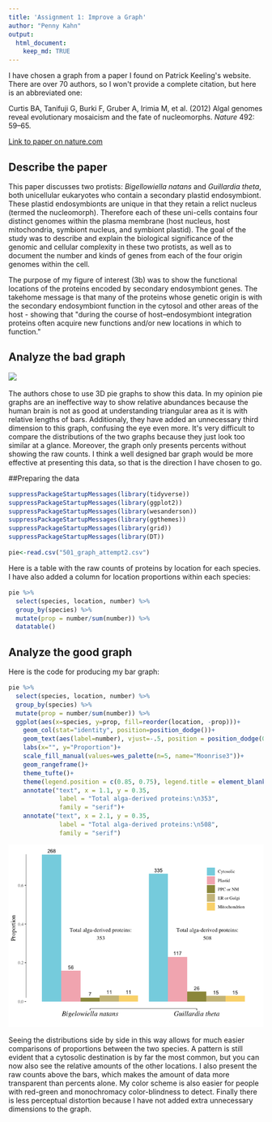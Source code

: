 ```yaml
---
title: 'Assignment 1: Improve a Graph'
author: "Penny Kahn"
output: 
  html_document:
    keep_md: TRUE
---
```




I have chosen a graph from a paper I found on Patrick Keeling's website. There are over 70 authors, so I won't provide a complete citation, but here is an abbreviated one:

Curtis BA, Tanifuji G, Burki F, Gruber A, Irimia M, et al. (2012) Algal genomes reveal evolutionary mosaicism and the fate of nucleomorphs. _Nature_ 492: 59–65.

[Link to paper on nature.com](https://www.nature.com/articles/nature11681)


## Describe the paper
This paper discusses two protists: _Bigellowiella natans_ and _Guillardia theta_, both unicellular eukaryotes who contain a secondary plastid endosymbiont. These plastid endosymbionts are unique in that they retain a relict nucleus (termed the nucleomorph). Therefore each of these uni-cells contains four distinct genomes within the plasma membrane (host nucleus, host mitochondria, symbiont nucleus, and symbiont plastid). The goal of the study was to describe and explain the biological significance of the genomic and cellular complexity in these two protists, as well as to document the number and kinds of genes from each of the four origin genomes within the cell. 

The purpose of my figure of interest (3b) was to show the functional locations of the proteins encoded by secondary endosymbiont genes. The takehome message is that many of the proteins whose genetic origin is with the secondary endosymbiont function in the cytosol and other areas of the host - showing that
"during the course of host–endosymbiont integration proteins often acquire new functions and/or new locations in which to function." 









## Analyze the bad graph

![](https://pennykahn.github.io/biol501/pat_graph2.png)


The authors chose to use 3D pie graphs to show this data. In my opinion pie graphs are an ineffective way to show relative abundances because the human brain is not as good at understanding triangular area as it is with relative lengths of bars. Additionaly, they have added an unnecessary third dimension to this graph, confusing the eye even more. It's very difficult to compare the distributions of the two graphs because they just look too similar at a glance. Moreover, the graph only presents percents without showing the raw counts. I think a well designed bar graph would be more effective at presenting this data, so that is the direction I have chosen to go.

##Preparing the data

```r
suppressPackageStartupMessages(library(tidyverse))
suppressPackageStartupMessages(library(ggplot2))
suppressPackageStartupMessages(library(wesanderson))
suppressPackageStartupMessages(library(ggthemes))
suppressPackageStartupMessages(library(grid))
suppressPackageStartupMessages(library(DT))
```

```r
pie<-read.csv("501_graph_attempt2.csv")
```

Here is a table with the raw counts of proteins by location for each species. I have also added a column for location proportions within each species:


```r
pie %>% 
  select(species, location, number) %>% 
  group_by(species) %>% 
  mutate(prop = number/sum(number)) %>% 
  datatable()
```

<!--html_preserve--><div id="htmlwidget-d1a29577cd078f73fa89" style="width:100%;height:auto;" class="datatables html-widget"></div>
<script type="application/json" data-for="htmlwidget-d1a29577cd078f73fa89">{"x":{"filter":"none","data":[["1","2","3","4","5","6","7","8","9","10"],["Bigelowiella natans","Bigelowiella natans","Bigelowiella natans","Bigelowiella natans","Bigelowiella natans","Guillardia theta","Guillardia theta","Guillardia theta","Guillardia theta","Guillardia theta"],["Cytosolic","Plastid","PPC or NM","Mitochondrion","ER or Golgi","Cytosolic","Plastid","PPC or NM","Mitochondrion","ER or Golgi"],[268,56,7,11,11,335,117,26,15,15],[0.759206798866855,0.158640226628895,0.0198300283286119,0.0311614730878187,0.0311614730878187,0.659448818897638,0.230314960629921,0.0511811023622047,0.0295275590551181,0.0295275590551181]],"container":"<table class=\"display\">\n  <thead>\n    <tr>\n      <th> <\/th>\n      <th>species<\/th>\n      <th>location<\/th>\n      <th>number<\/th>\n      <th>prop<\/th>\n    <\/tr>\n  <\/thead>\n<\/table>","options":{"columnDefs":[{"className":"dt-right","targets":[3,4]},{"orderable":false,"targets":0}],"order":[],"autoWidth":false,"orderClasses":false}},"evals":[],"jsHooks":[]}</script><!--/html_preserve-->


## Analyze the good graph
Here is the code for producing my bar graph:

```r
pie %>%
  select(species, location, number) %>%
  group_by(species) %>%
  mutate(prop = number/sum(number)) %>%
  ggplot(aes(x=species, y=prop, fill=reorder(location, -prop)))+
    geom_col(stat="identity", position=position_dodge())+
    geom_text(aes(label=number), vjust=-.5, position = position_dodge(0.9), size=3.5)+
    labs(x="", y="Proportion")+
    scale_fill_manual(values=wes_palette(n=5, name="Moonrise3"))+
    geom_rangeframe()+
    theme_tufte()+
    theme(legend.position = c(0.85, 0.75), legend.title = element_blank(), axis.text.x=element_text(size=14, face="italic", color="black"), axis.title = element_text(size=12))+
    annotate("text", x = 1.1, y = 0.35,
              label = "Total alga-derived proteins:\n353",
              family = "serif")+
    annotate("text", x = 2.1, y = 0.35,
              label = "Total alga-derived proteins:\n508",
              family = "serif")
```

![](Figs/unnamed-chunk-4-1.png)<!-- -->

Seeing the distributions side by side in this way allows for much easier comparisons of proportions between the two species. A pattern is still evident that a cytosolic destination is by far the most common, but you can now also see the relative amounts of the other locations. I also present the raw counts above the bars, which makes the amount of data more transparent than percents alone. My color scheme is also easier for people with red-green and monochromacy color-blindness to detect. Finally there is less perceptual distortion because I have not added extra unnecessary dimensions to the graph.
